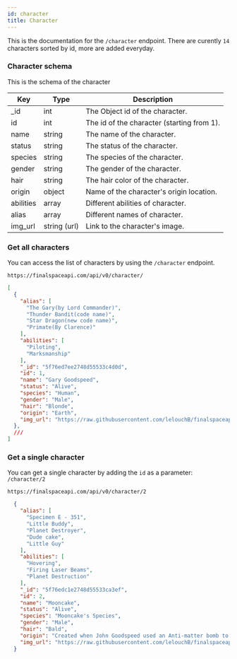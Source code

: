 ```yaml
---
id: character
title: Character 
---
```


This is the documentation for the `/character` endpoint. There are curently `14` characters sorted by id, more are added everyday. 

### Character schema

This is the schema of the character

|Key|Type|Description|
|---|---|---|
|_id|int|The Object id of the character.
|id|int|The id of the character (starting from 1).
|name|string|The name of the character.
|status|string|The status of the character.
|species|string|The species of the character.
|gender|string|The gender of the character.
|hair|string|The hair color of the character.
|origin|object|Name of the character's origin location.
|abilities|array|Different abilities of character.
|alias|array|Different names of character.
|img_url|string (url)|Link to the character's image. 

### Get all characters
You can access the list of characters by using the `/character` endpoint.
```
https://finalspaceapi.com/api/v0/character/
```
```json 
[
  {
    "alias": [
      "The Gary(by Lord Commander)",
      "Thunder Bandit(code name)",
      "Star Dragon(new code name)",
      "Primate(By Clarence)"
    ],
    "abilities": [
      "Piloting",
      "Marksmanship"
    ],
    "_id": "5f76ed7ee2748d55533c4d0d",
    "id": 1,
    "name": "Gary Goodspeed",
    "status": "Alive",
    "species": "Human",
    "gender": "Male",
    "hair": "Blonde",
    "origin": "Earth",
    "img_url": "https://raw.githubusercontent.com/lelouchB/finalspaceapi/master/assets/images/gary_goodspeed.png"
  },
  ///
]
```

### Get a single character
You can get a single character by adding the `id` as a parameter: `/character/2`
```
https://finalspaceapi.com/api/v0/character/2
```
```json
  {
    "alias": [
      "Specimen E - 351",
      "Little Buddy",
      "Planet Destroyer",
      "Dude cake",
      "Little Guy"
    ],
    "abilities": [
      "Hovering",
      "Firing Laser Beams",
      "Planet Destruction"
    ],
    "_id": "5f76edc1e2748d55533ca3ef",
    "id": 2,
    "name": "Mooncake",
    "status": "Alive",
    "species": "Mooncake's Species",
    "gender": "Male",
    "hair": "Bald",
    "origin": "Created when John Goodspeed used an Anti-matter bomb to close a breach to Final Space.",
    "img_url": "https://raw.githubusercontent.com/lelouchB/finalspaceapi/master/assets/images/mooncake.png"
  }
```
